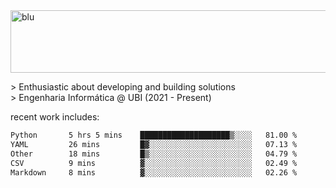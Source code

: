 
<img width="1415" height="100" alt="blu" src="https://github.com/rdsilva01/rdsilva01/assets/101207588/deb060e5-d035-4f09-b511-e3f50605b207">

\> Enthusiastic about developing and building solutions <br>
\> Engenharia Informática @ UBI (2021 - Present)

<!-- <a href="https://www.rodrigosilva.live/">personal website</a> 🏁 -->

<!-- ![](https://komarev.com/ghpvc/?username=rdsilva01) -->

recent work includes:
<!--START_SECTION:waka-->

```txt
Python       5 hrs 5 mins    ████████████████████▒░░░░   81.00 %
YAML         26 mins         █▓░░░░░░░░░░░░░░░░░░░░░░░   07.13 %
Other        18 mins         █▒░░░░░░░░░░░░░░░░░░░░░░░   04.79 %
CSV          9 mins          ▓░░░░░░░░░░░░░░░░░░░░░░░░   02.49 %
Markdown     8 mins          ▓░░░░░░░░░░░░░░░░░░░░░░░░   02.26 %
```

<!--END_SECTION:waka-->

